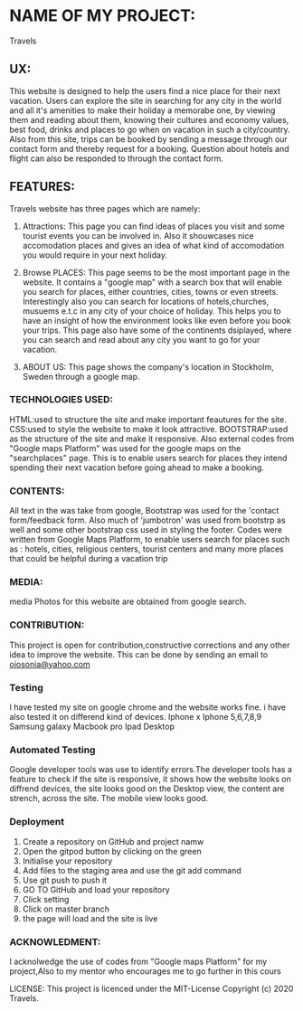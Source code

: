 # NAME OF MY PROJECT:
Travels

## UX:
This website is designed to help the users find a nice place for their next vacation.
Users can explore the site in searching for any city in the world and all it's amenities to
 make their holiday a memorabe one, 
by viewing them and reading about them, knowing their cultures and economy values,
best food, drinks and places to go when on vacation in such a city/country. 
Also from this site, trips can be booked by sending a message through our contact form
and thereby request for a booking.
Question about hotels and flight can also be responded to through the contact form.

## FEATURES:
Travels website has three pages which are namely:

1. Attractions:
This page you can find ideas of places you visit and some tourist events you can be involved in. 
Also it shouwcases nice accomodation places and gives an idea of what kind of accomodation you would
 require in your next holiday.

2. Browse PLACES:
This page seems to be the most important page in the website. 
It contains a "google map" with a search box that will enable you search for places, either countries, 
cities, towns or even streets. Interestingly also you can search for locations of hotels,churches, musuems 
e.t.c in any city of your choice of holiday. This helps you to have an insight of how the environment looks like even before you book your trips. 
This page also have some of the continents dsiplayed, where you can search and read about any city you want to go for your vacation.

3. ABOUT US:
This page shows the company's location in Stockholm, Sweden through a google map.

### TECHNOLOGIES USED:
HTML:used to structure the site and make important feautures for the site. 
CSS:used to style the website to make it look attractive.
BOOTSTRAP:used as the structure of the site and make it responsive.
Also external codes from "Google maps Platform" was used for the google maps on the "searchplaces" page.
This is to enable users search for places they intend spending their next vacation before going ahead to make a booking.

### CONTENTS:
All text in the was take from google, Bootstrap was used for the 'contact form/feedback form.
Also much of 'jumbotron' was used from bootstrp as well and some other bootstrap css used in styling the footer.
Codes were written from Google Maps Platform, to enable users search for places such as : hotels, cities, religious centers,
tourist centers and many more places that could be helpful during a vacation trip

### MEDIA:
media Photos for this website are obtained from google search.

### CONTRIBUTION:
This project is open for contribution,constructive corrections and any other idea to improve the website. 
This can be done by sending an email to ojosonia@yahoo.com

### Testing
 I have tested my site on google chrome and the website works fine. i have also tested it on differend kind of devices.
 Iphone x
 Iphone 5,6,7,8,9
 Samsung galaxy
 Macbook pro
 Ipad
 Desktop

 ### Automated Testing
 Google developer tools was use to identify errors.The developer tools has a feature to check if the site is responsive,
 it shows how the website looks on diffrend devices, the site looks good on the Desktop view, the content are strench,
 across the site. The mobile view looks good.


 ### Deployment
 1. Create a repository on GitHub and project namw
 1. Open the gitpod button by clicking on the green
 3. Initialise your repository
 4. Add files to the staging area and use the git add command
 5. Use git push to push it
 6. GO TO GitHub and load your repository
 7. Click setting
 8. Click on master branch
 9. the page will load and the site is live


### ACKNOWLEDMENT:
I acknolwedge the use of codes from "Google maps Platform" for my project,Also to my mentor who encourages me to go further in this cours

LICENSE:
This project is licenced under the MIT-License Copyright (c) 2020 Travels.


